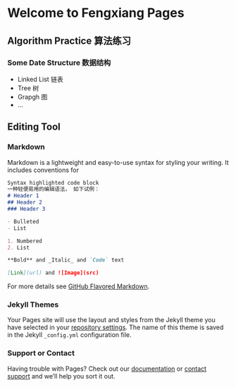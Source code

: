 # Welcome to Fengxiang Pages
## Algorithm Practice 算法练习
### Some Date Structure 数据结构
* Linked List 链表
* Tree        树
* Grapgh      图
* ...

## Editing Tool
### Markdown

Markdown is a lightweight and easy-to-use syntax for styling your writing. It includes conventions for

```markdown
Syntax highlighted code block
一种轻便易用的编辑语法， 如下试例：
# Header 1
## Header 2
### Header 3

- Bulleted
- List

1. Numbered
2. List

**Bold** and _Italic_ and `Code` text

[Link](url) and ![Image](src)
```

For more details see [GitHub Flavored Markdown](https://guides.github.com/features/mastering-markdown/).

### Jekyll Themes

Your Pages site will use the layout and styles from the Jekyll theme you have selected in your [repository settings](https://github.com/frankxue831/Algorithm/settings). The name of this theme is saved in the Jekyll `_config.yml` configuration file.

### Support or Contact

Having trouble with Pages? Check out our [documentation](https://docs.github.com/categories/github-pages-basics/) or [contact support](https://github.com/contact) and we’ll help you sort it out.
